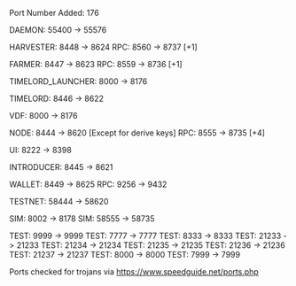Port Number Added: 176

DAEMON: 55400 -> 55576

HARVESTER: 8448 -> 8624
RPC: 8560 ->  8737 [+1]

FARMER: 8447 -> 8623
RPC: 8559 -> 8736 [+1]

TIMELORD_LAUNCHER: 8000 -> 8176

TIMELORD: 8446 -> 8622

VDF: 8000 -> 8176

NODE: 8444 -> 8620 [Except for derive keys]
RPC: 8555 -> 8735 [+4]

UI: 8222 -> 8398

INTRODUCER: 8445 -> 8621

WALLET: 8449 -> 8625
RPC: 9256 -> 9432

TESTNET: 58444 -> 58620

SIM: 8002 -> 8178
SIM: 58555 -> 58735

TEST: 9999 -> 9999
TEST: 7777 -> 7777
TEST: 8333 -> 8333
TEST: 21233 -> 21233
TEST: 21234 -> 21234
TEST: 21235 -> 21235
TEST: 21236 -> 21236
TEST: 21237 -> 21237
TEST: 8000 -> 8000
TEST: 7999 -> 7999


Ports checked for trojans via https://www.speedguide.net/ports.php